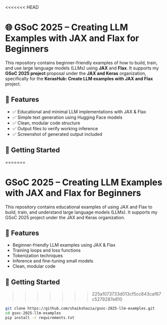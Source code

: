 <<<<<<< HEAD
# 🌐 GSoC 2025 – Creating LLM Examples with JAX and Flax for Beginners

This repository contains beginner-friendly examples of how to build, train, and use large language models (LLMs) using **JAX** and **Flax**. It supports my **GSoC 2025 project** proposal under the **JAX and Keras** organization, specifically for the **KerasHub: Create LLM examples with JAX and Flax** project.

## 🌟 Features
- ✅ Educational and minimal LLM implementations with JAX & Flax
- ✅ Simple text generation using Hugging Face models
- ✅ Clean, modular code structure
- ✅ Output files to verify working inference
- ✅ Screenshot of generated output included

## 🚀 Getting Started

=======
# GSoC 2025 – Creating LLM Examples with JAX and Flax for Beginners

This repository contains educational examples of using JAX and Flax to build, train, and understand large language models (LLMs). It supports my GSoC 2025 project under the JAX and Keras organization.

## 🌟 Features
- Beginner-friendly LLM examples using JAX & Flax
- Training loops and loss functions
- Tokenization techniques
- Inference and fine-tuning small models
- Clean, modular code

## 🚀 Getting Started
>>>>>>> 225a1073733d013cf5cc843caf67c5279287e810
```bash
git clone https://github.com/shaikshazia/gsoc-2025-llm-examples.git
cd gsoc-2025-llm-examples
pip install -r requirements.txt
